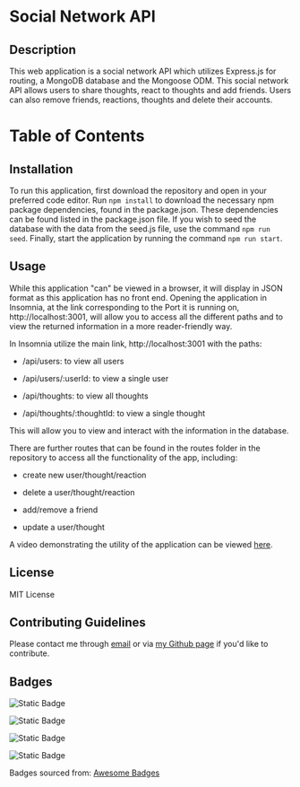 # Social Network API

## Description

This web application is a social network API which utilizes Express.js for routing, a MongoDB database and the Mongoose ODM. This social network API allows users to share thoughts, react to thoughts and add friends. Users can also remove friends, reactions, thoughts and delete their accounts.

# Table of Contents

## Installation

To run this application, first download the repository and open in your preferred code editor. Run `npm install` to download the necessary npm package dependencies, found in the package.json. These dependencies can be found listed in the package.json file. If you wish to seed the database with the data from the seed.js file, use the command `npm run seed`. Finally, start the application by running the command `npm run start`.

## Usage

While this application "can" be viewed in a browser, it will display in JSON format as this application has no front end. Opening the application in Insomnia, at the link corresponding to the Port it is running on, http://localhost:3001, will allow you to access all the different paths and to view the returned information in a more reader-friendly way.

In Insomnia utilize the main link, http://localhost:3001 with the paths:

- /api/users: to view all users

- /api/users/:userId: to view a single user

- /api/thoughts: to view all thoughts

- /api/thoughts/:thoughtId: to view a single thought

This will allow you to view and interact with the information in the database.

There are further routes that can be found in the routes folder in the repository to access all the functionality of the app, including:

- create new user/thought/reaction

- delete a user/thought/reaction

- add/remove a friend

- update a user/thought

A video demonstrating the utility of the application can be viewed [here](https://drive.google.com/file/d/1uPLFzMOYbEiAgvm16iRxssi3OGersaRD/view?usp=sharing).

## License

MIT License

## Contributing Guidelines

Please contact me through [email](mailto:paigehcarroll@gmail.com) or via [my Github page](https://github.com/sillytsundere) if you'd like to contribute.

## Badges

![Static Badge](https://img.shields.io/badge/JavaScript-323330?style=for-the-badge&logo=javascript&logoColor=F7DF1E)

![Static Badge](https://img.shields.io/badge/Node.js-43853D?style=for-the-badge&logo=node.js&logoColor=white)

![Static Badge](https://img.shields.io/badge/Express.js-404D59?style=for-the-badge)

![Static Badge](https://img.shields.io/badge/MongoDB-4EA94B?style=for-the-badge&logo=mongodb&logoColor=white)

Badges sourced from: [Awesome Badges](https://dev.to/envoy_/150-badges-for-github-pnk)

